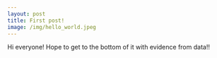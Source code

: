 ```yaml
---
layout: post
title: First post!
image: /img/hello_world.jpeg
---
```


Hi everyone! Hope to get to the bottom of it with evidence from data!!
